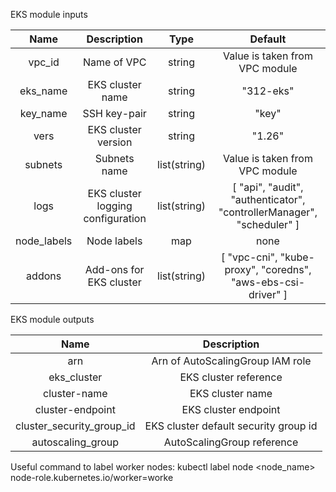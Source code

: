EKS module inputs

|         Name         |   Description   |  Type  | Default         |
| :-------------------:|:---------------:|:------:|:---------------:|             
| vpc_id               | Name of VPC            | string |     Value is taken from VPC module   |
| eks_name       | EKS cluster name          | string | "312-eks" |
| key_name       | SSH key-pair          | string | "key" |
| vers     | EKS cluster version     | string | "1.26" |
| subnets          | Subnets name           | list(string) | Value is taken from VPC module |
| logs                  | EKS cluster logging configuration     | list(string) | [ "api", "audit", "authenticator", "controllerManager", "scheduler" ] | 
| node_labels       | Node labels | map |  none | 
| addons       | Add-ons for EKS cluster | list(string) |  [ "vpc-cni", "kube-proxy", "coredns", "aws-ebs-csi-driver" ] |

EKS module outputs

|         Name         |   Description   |
| :-------------------:|:---------------:|   
| arn                   | Arn of AutoScalingGroup IAM role    |
| eks_cluster               | EKS cluster reference     |
| cluster-name          | EKS cluster name    |
| cluster-endpoint      | EKS cluster endpoint     |
| cluster_security_group_id | EKS cluster default security group id   |
| autoscaling_group               | AutoScalingGroup reference     |

Useful command to label worker nodes:
kubectl label node <node_name> node-role.kubernetes.io/worker=worke

